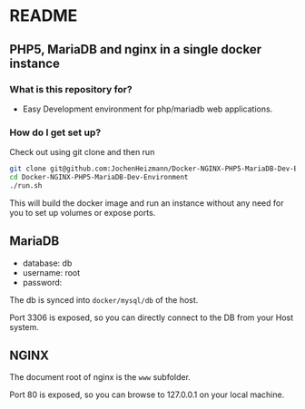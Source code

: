# README #

## PHP5, MariaDB and nginx in a single docker instance ##

### What is this repository for? ###

* Easy Development environment for php/mariadb web applications.

### How do I get set up? ###

Check out using git clone and then run

```bash
git clone git@github.com:JochenHeizmann/Docker-NGINX-PHP5-MariaDB-Dev-Environment.git
cd Docker-NGINX-PHP5-MariaDB-Dev-Environment
./run.sh
```

This will build the docker image and run an instance without any need for you to set up volumes or expose ports.

## MariaDB ##

* database: db
* username: root
* password: 

The db is synced into `docker/mysql/db` of the host.

Port 3306 is exposed, so you can directly connect to the DB from your Host system.

## NGINX ##

The document root of nginx is the `www` subfolder.

Port 80 is exposed, so you can browse to 127.0.0.1 on your local machine.
